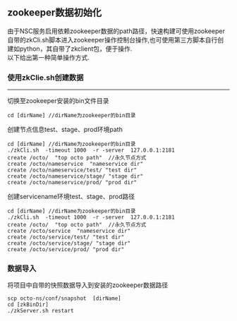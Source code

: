 ##  zookeeper数据初始化   
  
  由于NSC服务启用依赖zookeeper数据的path路径，快速构建可使用zookeeper自带的zkCli.sh脚本进入zookeeper操作控制台操作,也可使用第三方脚本自行创建如python，其自带了zkclient包，便于操作.    
  以下给出第一种简单操作方式.
  
### 使用zkClie.sh创建数据
---
切换至zookeeper安装的bin文件目录

~~~
cd [dirName] //dirName为zookeeper的bin目录
~~~

创建节点信息test、stage、prod环境path

~~~
cd [dirName] //dirName为zookeeper的bin目录
./zkCli.sh  -timeout 1000  -r -server  127.0.0.1:2181
create /octo/  "top octo path"  //永久节点方式
create /octo/nameservice  "nameservice dir"
create /octo/nameservice/test/ "test dir"
create /octo/nameservice/stage/ "stage dir"
create /octo/nameservice/prod/ "prod dir"
~~~

创建servicename环境test、stage、prod路径

~~~
cd [dirName] //dirName为zookeeper的bin目录
./zkCli.sh  -timeout 1000  -r -server  127.0.0.1:2181
create /octo/  "top octo path"  //永久节点方式
create /octo/service  "nameservice dir"
create /octo/service/test/ "test dir"
create /octo/service/stage/ "stage dir"
create /octo/service/prod/ "prod dir"
~~~

### 数据导入
将项目中自带的快照数据导入到安装的zookeeper数据路径     
  
~~~
scp octo-ns/conf/snapshot  [dirName]
cd [zkBinDir]
./zkServer.sh restart

~~~